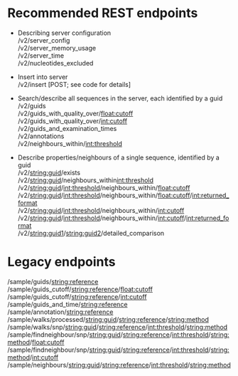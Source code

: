 Recommended REST endpoints
==========================
* Describing server configuration   
/v2/server_config  
/v2/server_memory_usage  
/v2/server_time  
/v2/nucleotides_excluded  

* Insert into server   
/v2/insert [POST; see code for details]  

* Search/describe all sequences in the server, each identified by a guid   
/v2/guids  
/v2/guids_with_quality_over/<float:cutoff>  
/v2/guids_with_quality_over/<int:cutoff>  
/v2/guids_and_examination_times  
/v2/annotations  
/v2/neighbours_within/<int:threshold>  

* Describe properties/neighbours of a single sequence, identified by a guid   
/v2/<string:guid>/exists  
/v2/<string:guid>/neighbours_within<int:threshold>  
/v2/<string:guid>/<int:threshold>/neighbours_within/<float:cutoff>  
/v2/<string:guid>/<int:threshold>/neighbours_within/<float:cutoff>/<int:returned_format>  
/v2/<string:guid>/<int:threshold>/neighbours_within/<int:cutoff>  
/v2/<string:guid>/<int:threshold>/neighbours_within/<int:cutoff>/<int:returned_format>  
/v2/<string:guid1>/<string:guid2>/detailed_comparison  



Legacy endpoints
================
/sample/guids/<string:reference>
/sample/guids_cutoff/<string:reference>/<float:cutoff>		
/sample/guids_cutoff/<string:reference>/<int:cutoff>		
/sample/guids_and_time/<string:reference>
/sample/annotation/<string:reference>
/sample/walks/processed/<string:guid>/<string:reference>/<string:method>
/sample/walks/snp/<string:guid>/<string:reference>/<int:threshold>/<string:method>
/sample/findneighbour/snp/<string:guid>/<string:reference>/<int:threshold>/<string:method>/<float:cutoff>
/sample/findneighbour/snp/<string:guid>/<string:reference>/<int:threshold>/<string:method>/<int:cutoff>
/sample/neighbours/<string:guid>/<string:reference>/<int:threshold>/<string:method>
